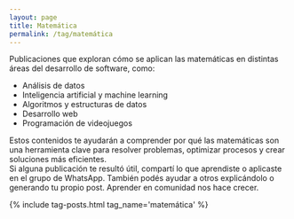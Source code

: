 ```yaml
---
layout: page
title: Matemática
permalink: /tag/matemática
---
```


Publicaciones que exploran cómo se aplican las matemáticas en distintas áreas del desarrollo de software, como:

- Análisis de datos  
- Inteligencia artificial y machine learning  
- Algoritmos y estructuras de datos  
- Desarrollo web  
- Programación de videojuegos  

Estos contenidos te ayudarán a comprender por qué las matemáticas son una herramienta clave para resolver problemas, optimizar procesos y crear soluciones más eficientes.  
Si alguna publicación te resultó útil, compartí lo que aprendiste o aplicaste en el grupo de WhatsApp. También podés ayudar a otros explicándolo o generando tu propio post. Aprender en comunidad nos hace crecer.

{% include tag-posts.html tag_name='matemática'  %}
